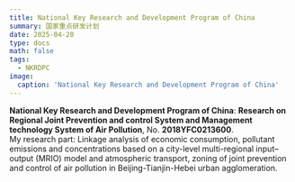 ```yaml
---
title: National Key Research and Development Program of China
summary: 国家重点研发计划
date: 2025-04-20
type: docs
math: false
tags:
  - NKRDPC
image:
  caption: 'National Key Research and Development Program of China'
---
```




**National Key Research and Development Program of China**: **Research on Regional Joint Prevention and control System and Management technology System of Air Pollution**, No. **2018YFC0213600**.  
My research part: Linkage analysis of economic consumption, pollutant emissions and concentrations based on a city-level multi-regional input–output (MRIO) model and atmospheric transport, zoning of joint prevention and control of air pollution in Beijing-Tianjin-Hebei urban agglomeration.




